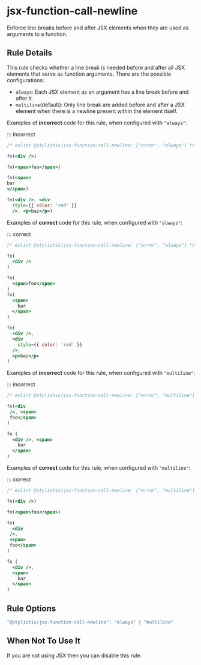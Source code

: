 # jsx-function-call-newline

Enforce line breaks before and after JSX elements when they are used as arguments to a function.

## Rule Details

This rule checks whether a line break is needed before and after all JSX elements that serve as function arguments. There are the possible configurations:

- `always`: Each JSX element as an argument has a line break before and after it.
- `multiline`(default): Only line break are added before and after a JSX element when there is a newline present within the element itself.

Examples of **incorrect** code for this rule, when configured with `"always"`:

::: incorrect

```jsx
/* eslint @stylistic/jsx-function-call-newline: ["error", "always"] */

fn(<div />)

fn(<span>foo</span>)

fn(<span>
bar
</span>)

fn(<div />, <div
  style={{ color: 'red' }}
  />, <p>baz</p>)
```

Examples of **correct** code for this rule, when configured with `"always"`:

::: correct

```jsx
/* eslint @stylistic/jsx-function-call-newline: ["error", "always"] */

fn(
  <div />
)

fn(
  <span>foo</span>
)
fn(
  <span>
    bar
  </span>
)

fn(
  <div />,
  <div
    style={{ color: 'red' }}
  />,
  <p>baz</p>
)
```

Examples of **incorrect** code for this rule, when configured with `"multiline"`:

::: incorrect

```jsx
/* eslint @stylistic/jsx-function-call-newline: ["error", "multiline"] */

fn(<div
 />, <span>
 foo</span>
)

fn (
  <div />, <span>
    bar
  </span>
)
```

Examples of **correct** code for this rule, when configured with `"multiline"`:

::: correct

```jsx
/* eslint @stylistic/jsx-function-call-newline: ["error", "multiline"] */

fn(<div />)

fn(<span>foo</span>)

fn(
  <div
 />,
 <span>
 foo</span>
)

fn (
  <div />,
  <span>
    bar
  </span>
)
```

## Rule Options

```jsx
"@stylistic/jsx-function-call-newline": "always" | "multiline"
```

## When Not To Use It

If you are not using JSX then you can disable this rule.
